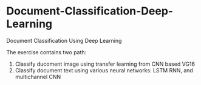# Document-Classification-Deep-Learning
Document Classification Using Deep Learning

The exercise contains two path:
  1. Classify ducoment image using transfer learning from CNN based VG16
  2. Classify document text using various neural networks: LSTM RNN, and multichannel CNN
  
  
  
